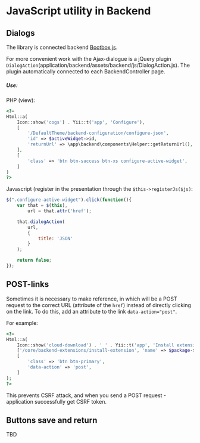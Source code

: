 # JavaScript utility in Backend

## Dialogs

The library is connected backend [Bootbox.js](http://bootboxjs.com).

For more convenient work with the Ajax-dialogue is a jQuery plugin `DialogAction`(application/backend/assets/backend/js/DialogAction.js).  The plugin automatically connected to each BackendController page.

##### Use:

PHP (view):

``` php
<?=
Html::a(
    Icon::show('cogs') . Yii::t('app', 'Configure'),
    [
        '/DefaultTheme/backend-configuration/configure-json',
        'id' => $activeWidget->id,
        'returnUrl' => \app\backend\components\Helper::getReturnUrl(),
    ],
    [
        'class' => 'btn btn-success btn-xs configure-active-widget',
    ]
)
?>
```

Javascript (register in the presentation through the `$this->registerJs($js)`:

``` javascript
$(".configure-active-widget").click(function(){
    var that = $(this),
        url = that.attr('href');

    that.dialogAction(
        url,
        {
            title: 'JSON'
        }
    );

    return false;
});
```

## POST-links

Sometimes it is necessary to make reference, in which will be a POST request to the correct URL (attribute of the `href`) instead of directly clicking on the link.
To do this, add an attribute to the link `data-action="post"`.

For example:

``` php
<?=
Html::a(
    Icon::show('cloud-download') . ' ' . Yii::t('app', 'Install extension'),
    ['/core/backend-extensions/install-extension', 'name' => $package->getName()],
    [
        'class' => 'btn btn-primary',
        'data-action' => 'post',
    ]
);
?>
```

This prevents CSRF attack, and when you send a POST request - application successfully get CSRF token.

## Buttons save and return

TBD